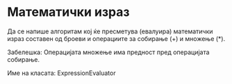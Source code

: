 # Математички израз

Да се напише алгоритам кој ќе пресметува (евалуира) математички израз составен од броеви и операциите за собирање (+) и
множење (*).

Забелешка: Операцијата множење има предност пред операцијата собирање.

Име на класата: ExpressionEvaluator